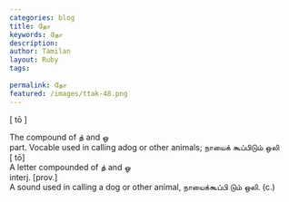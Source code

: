 ```yaml
---
categories: blog
title: தோ
keywords: தோ
description: 
author: Tamilan
layout: Ruby
tags: 
 
permalink: தோ
featured: /images/ttak-48.png
---
```

  
[ tō ]  
  
The compound of த் and ஒ  
part. Vocable used in calling adog or other animals; நாயைக் கூப்பிடும் ஒலி  
[ tō]  
A letter compounded of த் and ஓ  
interj. [prov.]  
A sound used in calling a dog or other animal, நாயைக்கூப்பி டும் ஒலி. (c.)